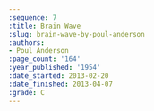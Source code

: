 ```yaml
---
:sequence: 7
:title: Brain Wave
:slug: brain-wave-by-poul-anderson
:authors:
- Poul Anderson
:page_count: '164'
:year_published: '1954'
:date_started: 2013-02-20
:date_finished: 2013-04-07
:grade: C
---
```

